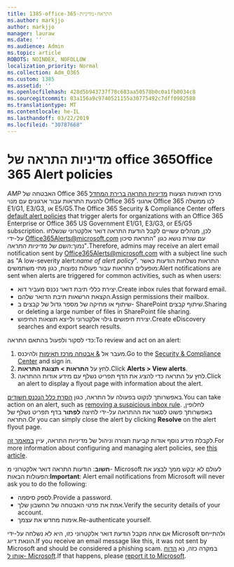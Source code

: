 ```yaml
---
title: 1385-office-365-התראה-מדיניות
ms.author: markjjo
author: markjjo
manager: lauraw
ms.date: ''
ms.audience: Admin
ms.topic: article
ROBOTS: NOINDEX, NOFOLLOW
localization_priority: Normal
ms.collection: Adm_O365
ms.custom: 1385
ms.assetid: ''
ms.openlocfilehash: 428d5b943737f78c683aa50578b0c0a1fb0034c8
ms.sourcegitcommit: 03a156a9c9740521155a30775492c7dff0982588
ms.translationtype: MT
ms.contentlocale: he-IL
ms.lasthandoff: 03/22/2019
ms.locfileid: "30787668"
---
```

# <a name="office-365-alert-policies"></a><span data-ttu-id="89c52-102">מדיניות התראה של office 365</span><span class="sxs-lookup"><span data-stu-id="89c52-102">Office 365 Alert policies</span></span>

<span data-ttu-id="89c52-103">_AMP_ האבטחה של Office 365 מרכז תאימות הצעות [מדיניות התראה ברירת המחדל](https://docs.microsoft.com/office365/securitycompliance/alert-policies#default-alert-policies) להנעת התראות עבור ארגונים עם מנוי Office 365 ארגוני Office 365 לנו ממשלה E1/G1, E3/G3, או E5/G5.</span><span class="sxs-lookup"><span data-stu-id="89c52-103">The Office 365 Security & Compliance Center offers [default alert policies](https://docs.microsoft.com/office365/securitycompliance/alert-policies#default-alert-policies) that trigger alerts for organizations with an Office 365 Enterprise or Office 365 US Government E1/G1, E3/G3, or E5/G5 subscription.</span></span> <span data-ttu-id="89c52-104">לכן, מנהלים עשויים לקבל הודעת התראה דואר אלקטרוני שנשלחו על-ידי Office365Alerts@microsoft.com עם שורת נושא כגון "התראת סיכון נמוך:*השם של מדיניות התראה*".</span><span class="sxs-lookup"><span data-stu-id="89c52-104">Therefore, admins may receive an alert email notification sent by Office365Alerts@microsoft.com with a subject line such as "A low-severity alert:*name of alert policy*".</span></span> <span data-ttu-id="89c52-105">התראות נשלחות הודעות כאשר מופעלים התראות עבור פעולות נפוצות, כגון מתי משתמשים:</span><span class="sxs-lookup"><span data-stu-id="89c52-105">Alert notifications are sent when alerts are triggered for common activities, such as when users:</span></span>

- <span data-ttu-id="89c52-106">יצירת כללי תיבת דואר נכנס מעביר דוא.</span><span class="sxs-lookup"><span data-stu-id="89c52-106">Create inbox rules that forward email.</span></span>
- <span data-ttu-id="89c52-107">הקצאת הרשאות תיבת הדואר שלהם.</span><span class="sxs-lookup"><span data-stu-id="89c52-107">Assign permissions their mailbox.</span></span>
- <span data-ttu-id="89c52-108">שיתוף או מחיקה של מספר גדול של קבצים ב- SharePoint שיתוף קבצים.</span><span class="sxs-lookup"><span data-stu-id="89c52-108">Sharing or deleting a large number of files in SharePoint file sharing.</span></span>
- <span data-ttu-id="89c52-109">יצירת חיפושים גילוי אלקטרוני ולייצא תוצאות החיפוש.</span><span class="sxs-lookup"><span data-stu-id="89c52-109">Create eDiscovery searches and export search results.</span></span>
 
<span data-ttu-id="89c52-110">כדי לסקור ולפעול בהתאם התראה:</span><span class="sxs-lookup"><span data-stu-id="89c52-110">To review and act on an alert:</span></span>

1. <span data-ttu-id="89c52-111">מעבר אל [& אבטחה מרכז תאימות](https://protection.office.com) ולהיכנס.</span><span class="sxs-lookup"><span data-stu-id="89c52-111">Go to the [Security & Compliance Center](https://protection.office.com) and sign in.</span></span>
2. <span data-ttu-id="89c52-112">לחץ על **התראות > תצוגת התראות**.</span><span class="sxs-lookup"><span data-stu-id="89c52-112">Click **Alerts > View alerts**.</span></span>
3. <span data-ttu-id="89c52-113">לחץ על התראה כדי להציג את הדף תפריט נשלף עם מידע אודות ההתראה.</span><span class="sxs-lookup"><span data-stu-id="89c52-113">Click an alert to display a flyout page with information about the alert.</span></span>

<span data-ttu-id="89c52-114">באפשרותך לנקוט בפעולה על התראה, כגון [הסרת כלל הנכנס חשודים](https://docs.microsoft.com/office365/securitycompliance/responding-to-a-compromised-email-account).</span><span class="sxs-lookup"><span data-stu-id="89c52-114">You can take action on an alert, such as [removing a suspicious inbox rule](https://docs.microsoft.com/office365/securitycompliance/responding-to-a-compromised-email-account).</span></span> <span data-ttu-id="89c52-115">לחלופין, באפשרותך פשוט לסגור את ההתראה על-ידי לחיצה **לפתור** בדף תפריט נשלף של התראה.</span><span class="sxs-lookup"><span data-stu-id="89c52-115">Or you can simply close the alert by clicking **Resolve** on the alert flyout page.</span></span>

<span data-ttu-id="89c52-116">לקבלת מידע נוסף אודות קביעת תצורה וניהול של מדיניות התראה, עיין [במאמר זה](https://docs.microsoft.com/office365/securitycompliance/alert-policies).</span><span class="sxs-lookup"><span data-stu-id="89c52-116">For more information about configuring and managing alert policies, see  [this article](https://docs.microsoft.com/office365/securitycompliance/alert-policies).</span></span>

<span data-ttu-id="89c52-117">**חשוב**: הודעות התראה דואר אלקטרוני מ- Microsoft לעולם לא יבקש ממך לבצע את הפעולות הבאות:</span><span class="sxs-lookup"><span data-stu-id="89c52-117">**Important**: Alert email notifications from Microsoft will never ask you to do the following:</span></span>

- <span data-ttu-id="89c52-118">לספק סיסמה.</span><span class="sxs-lookup"><span data-stu-id="89c52-118">Provide a password.</span></span>
- <span data-ttu-id="89c52-119">אמת את פרטי האבטחה של החשבון שלך.</span><span class="sxs-lookup"><span data-stu-id="89c52-119">Verify the security details of your account.</span></span>
- <span data-ttu-id="89c52-120">אימות מחדש את עצמך.</span><span class="sxs-lookup"><span data-stu-id="89c52-120">Re-authenticate yourself.</span></span>

<span data-ttu-id="89c52-121">אם אתה מקבל הודעת דואר אלקטרוני כזו, היא לא נשלחה על-ידי Microsoft ולהתייחס הונאת דיוג.</span><span class="sxs-lookup"><span data-stu-id="89c52-121">If you receive an email message like this, it was not sent by Microsoft and should be considered a phishing scam.</span></span> <span data-ttu-id="89c52-122">במקרה כזה, נא [הדוח אותו ל- Microsoft](https://docs.microsoft.com/office365/SecurityCompliance/report-junk-email-and-phishing-scams-in-outlook-on-the-web-eop).</span><span class="sxs-lookup"><span data-stu-id="89c52-122">If that happens, please [report it to Microsoft](https://docs.microsoft.com/office365/SecurityCompliance/report-junk-email-and-phishing-scams-in-outlook-on-the-web-eop).</span></span>